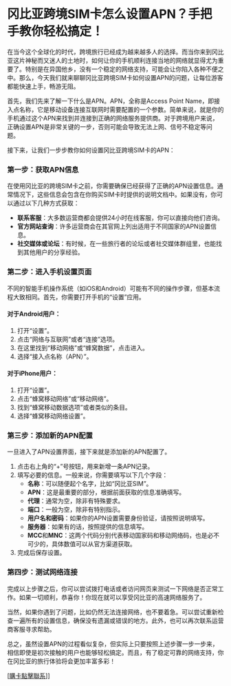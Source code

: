 # 冈比亚跨境SIM卡怎么设置APN？手把手教你轻松搞定！

在当今这个全球化的时代，跨境旅行已经成为越来越多人的选择。而当你来到冈比亚这片神秘而又迷人的土地时，如何让你的手机顺利连接当地的网络就显得尤为重要了。特别是在异国他乡，没有一个稳定的网络支持，可能会让你陷入各种不便之中。那么，今天我们就来聊聊冈比亚跨境SIM卡如何设置APN的问题，让每位游客都能快速上手，畅游无阻。

首先，我们先来了解一下什么是APN。APN，全称是Access Point Name，即接入点名称，它是移动设备连接互联网时需要配置的一个参数。简单来说，就是你的手机通过这个APN来找到并连接到正确的网络服务提供商。对于跨境用户来说，正确设置APN是非常关键的一步，否则可能会导致无法上网、信号不稳定等问题。

接下来，让我们一步步教你如何设置冈比亚跨境SIM卡的APN：

### 第一步：获取APN信息

在使用冈比亚的跨境SIM卡之前，你需要确保已经获得了正确的APN设置信息。通常情况下，这些信息会包含在你购买SIM卡时提供的说明文档中。如果没有，你可以通过以下几种方式获取：

- **联系客服**：大多数运营商都会提供24小时在线客服，你可以直接向他们咨询。
- **官方网站查询**：许多运营商会在其官网上列出适用于不同国家的APN设置信息。
- **社交媒体或论坛**：有时候，在一些旅行者的论坛或者社交媒体群组里，也能找到其他用户的分享经验。

### 第二步：进入手机设置页面

不同的智能手机操作系统（如iOS和Android）可能有不同的操作步骤，但基本流程大致相同。首先，你需要打开手机的“设置”应用。

#### 对于Android用户：
1. 打开“设置”。
2. 点击“网络与互联网”或者“连接”选项。
3. 在这里找到“移动网络”或“蜂窝数据”，点击进入。
4. 选择“接入点名称（APN）”。

#### 对于iPhone用户：
1. 打开“设置”。
2. 点击“蜂窝移动网络”或“移动网络”。
3. 找到“蜂窝移动数据选项”或者类似的条目。
4. 选择“蜂窝移动网络设置”。

### 第三步：添加新的APN配置

一旦进入了APN设置界面，接下来就是添加新的APN配置了。

1. 点击右上角的“+”号按钮，用来新增一条APN记录。
2. 填写必要的信息。一般来说，你需要填写以下几个字段：
   - **名称**：可以随便起个名字，比如“冈比亚SIM”。
   - **APN**：这是最重要的部分，根据前面获取的信息准确填写。
   - **代理**：通常为空，除非有特殊要求。
   - **端口**：一般为空，除非有特别指示。
   - **用户名和密码**：如果你的APN设置需要身份验证，请按照说明填写。
   - **服务器**：如果有的话，按照提供的信息填写。
   - **MCC**和**MNC**：这两个代码分别代表移动国家码和移动网络码，也是必不可少的，具体数值可以从官方渠道获取。
3. 完成后保存设置。

### 第四步：测试网络连接

完成以上步骤之后，你可以尝试拨打电话或者访问网页来测试一下网络是否正常工作。如果一切顺利，恭喜你！你现在就可以享受冈比亚的高速网络服务了。

当然，如果你遇到了问题，比如仍然无法连接网络，也不要着急。可以尝试重新检查一遍所有的设置信息，确保没有遗漏或错误的地方。此外，也可以再次联系运营商客服寻求帮助。

总之，虽然设置APN的过程看似复杂，但实际上只要按照上述步骤一步一步来，相信即使是初次接触的用户也能够轻松搞定。而且，有了稳定可靠的网络支持，你在冈比亚的旅行体验将会更加丰富多彩！

[[購卡點擊聯系](https://t.me/s/esim1088)]]